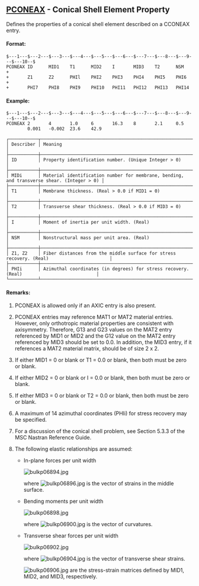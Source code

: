 ## [PCONEAX](https://nexus.hexagon.com/documentationcenter/bundle/MSC_Nastran_2022.4/page/Nastran_Combined_Book/qrg/bulkp/TOC.PCONEAX.xhtml) - Conical Shell Element Property

Defines the properties of a conical shell element described on a CCONEAX entry.

#### Format:

```nastran
$---1---$---2---$---3---$---4---$---5---$---6---$---7---$---8---$---9---$---10--$
PCONEAX ID      MID1    T1      MID2    I       MID3    T2      NSM     +       
+       Z1      Z2      PHIl    PHI2    PHI3    PHI4    PHI5    PHI6    +       
+       PHI7    PHI8    PHI9    PHI10   PHI11   PHI12   PHI13   PHI14           
```

#### Example:

```nastran
$---1---$---2---$---3---$---4---$---5---$---6---$---7---$---8---$---9---$---10--$
PCONEAX 2       4       1.0     6       16.3    8       2.1     0.5             
        0.001   -0.002  23.6    42.9                                            
```

```text
┌───────────┬───────────────────────────────────────────────────────────────────────────────────────────┐
│ Describer │ Meaning                                                                                   │
├───────────┼───────────────────────────────────────────────────────────────────────────────────────────┤
│ ID        │ Property identification number. (Unique Integer > 0)                                      │
├───────────┼───────────────────────────────────────────────────────────────────────────────────────────┤
│ MIDi      │ Material identification number for membrane, bending, and transverse shear. (Integer > 0) │
├───────────┼───────────────────────────────────────────────────────────────────────────────────────────┤
│ T1        │ Membrane thickness. (Real > 0.0 if MID1 = 0)                                              │
├───────────┼───────────────────────────────────────────────────────────────────────────────────────────┤
│ T2        │ Transverse shear thickness. (Real > 0.0 if MID3 = 0)                                      │
├───────────┼───────────────────────────────────────────────────────────────────────────────────────────┤
│ I         │ Moment of inertia per unit width. (Real)                                                  │
├───────────┼───────────────────────────────────────────────────────────────────────────────────────────┤
│ NSM       │ Nonstructural mass per unit area. (Real)                                                  │
├───────────┼───────────────────────────────────────────────────────────────────────────────────────────┤
│ Z1, Z2    │ Fiber distances from the middle surface for stress recovery. (Real)                       │
├───────────┼───────────────────────────────────────────────────────────────────────────────────────────┤
│ PHIi      │ Azimuthal coordinates (in degrees) for stress recovery. (Real)                            │
└───────────┴───────────────────────────────────────────────────────────────────────────────────────────┘
```

#### Remarks:

1. PCONEAX is allowed only if an AXIC entry is also present.
2. PCONEAX entries may reference MAT1 or MAT2 material entries. However, only orthotropic material properties are consistent with axisymmetry. Therefore, G13 and G23 values on the MAT2 entry referenced by MID1 or MID2 and the G12 value on the MAT2 entry referenced by MID3 should be set to 0.0. In addition, the MID3 entry, if it references a MAT2 material matrix, should be of size 2 x 2.
3. If either MID1 = 0 or blank or T1 = 0.0 or blank, then both must be zero or blank.
4. If either MID2 = 0 or blank or I = 0.0 or blank, then both must be zero or blank.
5. If either MID3 = 0 or blank or T2 = 0.0 or blank, then both must be zero or blank.
6. A maximum of 14 azimuthal coordinates (PHIi) for stress recovery may be specified.
7. For a discussion of the conical shell problem, see Section 5.3.3 of the  MSC Nastran Reference Guide.
8. The following elastic relationships are assumed:

    - In-plane forces per unit width

       ![bulkp06894.jpg](https://help-be.hexagonmi.com/bundle/MSC_Nastran_2022.4/page/Nastran_Combined_Book/qrg/bulkp/../../../assets/bulkp06894.jpg?_LANG=enus)

       where  ![bulkp06896.jpg](https://help-be.hexagonmi.com/bundle/MSC_Nastran_2022.4/page/Nastran_Combined_Book/qrg/bulkp/../../../assets/bulkp06896.jpg?_LANG=enus)  is the vector of strains in the middle surface.

    - Bending moments per unit width

       ![bulkp06898.jpg](https://help-be.hexagonmi.com/bundle/MSC_Nastran_2022.4/page/Nastran_Combined_Book/qrg/bulkp/../../../assets/bulkp06898.jpg?_LANG=enus)  

       where  ![bulkp06900.jpg](https://help-be.hexagonmi.com/bundle/MSC_Nastran_2022.4/page/Nastran_Combined_Book/qrg/bulkp/../../../assets/bulkp06900.jpg?_LANG=enus)  is the vector of curvatures.

    - Transverse shear forces per unit width

       ![bulkp06902.jpg](https://help-be.hexagonmi.com/bundle/MSC_Nastran_2022.4/page/Nastran_Combined_Book/qrg/bulkp/../../../assets/bulkp06902.jpg?_LANG=enus)  
  
       where  ![bulkp06904.jpg](https://help-be.hexagonmi.com/bundle/MSC_Nastran_2022.4/page/Nastran_Combined_Book/qrg/bulkp/../../../assets/bulkp06904.jpg?_LANG=enus)  is the vector of transverse shear strains.
  
       ![bulkp06906.jpg](https://help-be.hexagonmi.com/bundle/MSC_Nastran_2022.4/page/Nastran_Combined_Book/qrg/bulkp/../../../assets/bulkp06906.jpg?_LANG=enus)  are the stress-strain matrices defined by MID1, MID2, and MID3, respectively.
  